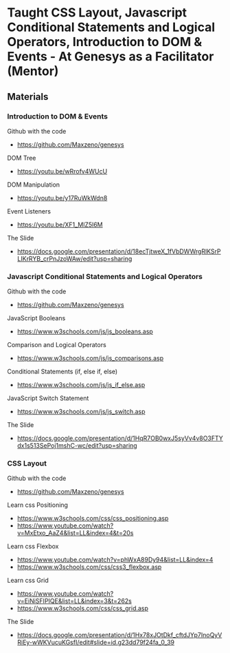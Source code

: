 # Taught CSS Layout, Javascript Conditional Statements and Logical Operators, Introduction to DOM & Events - At Genesys as a Facilitator (Mentor)

## Materials

### Introduction to DOM & Events

Github with the code 
- https://github.com/Maxzeno/genesys

DOM Tree
- https://youtu.be/wRrofv4WUcU

DOM Manipulation
- https://youtu.be/y17RuWkWdn8

Event Listeners
- https://youtu.be/XF1_MlZ5l6M

The Slide
- https://docs.google.com/presentation/d/18ecTjtweX_1fVbDWWrgRlKSrPLIKrRYB_crPnJzoWAw/edit?usp=sharing


### Javascript Conditional Statements and Logical Operators

Github with the code 
- https://github.com/Maxzeno/genesys

JavaScript Booleans
- https://www.w3schools.com/js/js_booleans.asp

Comparison and Logical Operators
- https://www.w3schools.com/js/js_comparisons.asp

Conditional Statements (if, else if, else)
- https://www.w3schools.com/js/js_if_else.asp

JavaScript Switch Statement
- https://www.w3schools.com/js/js_switch.asp

The Slide
- https://docs.google.com/presentation/d/1HqR7OB0wxJ5syVv4v8O3FTYdx1s513SePoj1mshC-wc/edit?usp=sharing


### CSS Layout

Github with the code 
- https://github.com/Maxzeno/genesys

Learn css Positioning
- https://www.w3schools.com/css/css_positioning.asp
- https://www.youtube.com/watch?v=MxEtxo_AaZ4&list=LL&index=4&t=20s

Learn css Flexbox
- https://www.youtube.com/watch?v=phWxA89Dy94&list=LL&index=4
- https://www.w3schools.com/css/css3_flexbox.asp

Learn css Grid
- https://www.youtube.com/watch?v=EiNiSFIPIQE&list=LL&index=3&t=262s
- https://www.w3schools.com/css/css_grid.asp

The Slide
- https://docs.google.com/presentation/d/1Hx78xJOtDkf_cftdJYp7InoQyVRiEy-wWKVucuKGsfI/edit#slide=id.g23dd79f24fa_0_39
